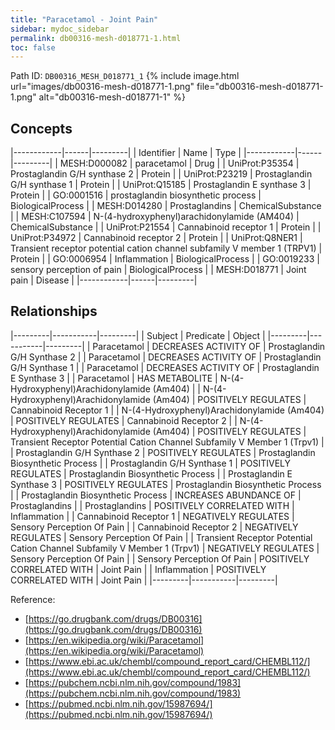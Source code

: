 ```yaml
---
title: "Paracetamol - Joint Pain"
sidebar: mydoc_sidebar
permalink: db00316-mesh-d018771-1.html
toc: false 
---
```



Path ID: `DB00316_MESH_D018771_1`
{% include image.html url="images/db00316-mesh-d018771-1.png" file="db00316-mesh-d018771-1.png" alt="db00316-mesh-d018771-1" %}

## Concepts

|------------|------|---------|
| Identifier | Name | Type    |
|------------|------|---------|
| MESH:D000082 | paracetamol | Drug |
| UniProt:P35354 | Prostaglandin G/H synthase 2 | Protein |
| UniProt:P23219 | Prostaglandin G/H synthase 1 | Protein |
| UniProt:Q15185 | Prostaglandin E synthase 3 | Protein |
| GO:0001516 | prostaglandin biosynthetic process | BiologicalProcess |
| MESH:D014280 | Prostaglandins | ChemicalSubstance |
| MESH:C107594 | N-(4-hydroxyphenyl)arachidonylamide (AM404) | ChemicalSubstance |
| UniProt:P21554 | Cannabinoid receptor 1 | Protein |
| UniProt:P34972 | Cannabinoid receptor 2 | Protein |
| UniProt:Q8NER1 | Transient receptor potential cation channel subfamily V member 1 (TRPV1) | Protein |
| GO:0006954 | Inflammation | BiologicalProcess |
| GO:0019233 | sensory perception of pain | BiologicalProcess |
| MESH:D018771 | Joint pain | Disease |
|------------|------|---------|

## Relationships

|---------|-----------|---------|
| Subject | Predicate | Object  |
|---------|-----------|---------|
| Paracetamol | DECREASES ACTIVITY OF | Prostaglandin G/H Synthase 2 |
| Paracetamol | DECREASES ACTIVITY OF | Prostaglandin G/H Synthase 1 |
| Paracetamol | DECREASES ACTIVITY OF | Prostaglandin E Synthase 3 |
| Paracetamol | HAS METABOLITE | N-(4-Hydroxyphenyl)Arachidonylamide (Am404) |
| N-(4-Hydroxyphenyl)Arachidonylamide (Am404) | POSITIVELY REGULATES | Cannabinoid Receptor 1 |
| N-(4-Hydroxyphenyl)Arachidonylamide (Am404) | POSITIVELY REGULATES | Cannabinoid Receptor 2 |
| N-(4-Hydroxyphenyl)Arachidonylamide (Am404) | POSITIVELY REGULATES | Transient Receptor Potential Cation Channel Subfamily V Member 1 (Trpv1) |
| Prostaglandin G/H Synthase 2 | POSITIVELY REGULATES | Prostaglandin Biosynthetic Process |
| Prostaglandin G/H Synthase 1 | POSITIVELY REGULATES | Prostaglandin Biosynthetic Process |
| Prostaglandin E Synthase 3 | POSITIVELY REGULATES | Prostaglandin Biosynthetic Process |
| Prostaglandin Biosynthetic Process | INCREASES ABUNDANCE OF | Prostaglandins |
| Prostaglandins | POSITIVELY CORRELATED WITH | Inflammation |
| Cannabinoid Receptor 1 | NEGATIVELY REGULATES | Sensory Perception Of Pain |
| Cannabinoid Receptor 2 | NEGATIVELY REGULATES | Sensory Perception Of Pain |
| Transient Receptor Potential Cation Channel Subfamily V Member 1 (Trpv1) | NEGATIVELY REGULATES | Sensory Perception Of Pain |
| Sensory Perception Of Pain | POSITIVELY CORRELATED WITH | Joint Pain |
| Inflammation | POSITIVELY CORRELATED WITH | Joint Pain |
|---------|-----------|---------|

Reference: 
  - [https://go.drugbank.com/drugs/DB00316](https://go.drugbank.com/drugs/DB00316)
  - [https://en.wikipedia.org/wiki/Paracetamol](https://en.wikipedia.org/wiki/Paracetamol)
  - [https://www.ebi.ac.uk/chembl/compound_report_card/CHEMBL112/](https://www.ebi.ac.uk/chembl/compound_report_card/CHEMBL112/)
  - [https://pubchem.ncbi.nlm.nih.gov/compound/1983](https://pubchem.ncbi.nlm.nih.gov/compound/1983)
  - [https://pubmed.ncbi.nlm.nih.gov/15987694/](https://pubmed.ncbi.nlm.nih.gov/15987694/)
